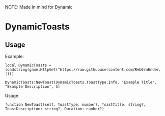 NOTE: Made in mind for Dynamic
# DynamicToasts
## Usage
Example:
```luau
local DynamicToasts = loadstring(game:HttpGet("https://raw.githubusercontent.com/Reb0rnEnder/DynamicToasts/refs/heads/main/module.luau"))()()

DynamicToasts:NewToast(DynamicToasts.ToastType.Info, "Example Title", "Example Description", 5)
```
Usage:
```luau
function NewToast(self, ToastType: number?, ToastTitle: string?, ToastDescription: string?, Duration: number?)
```
